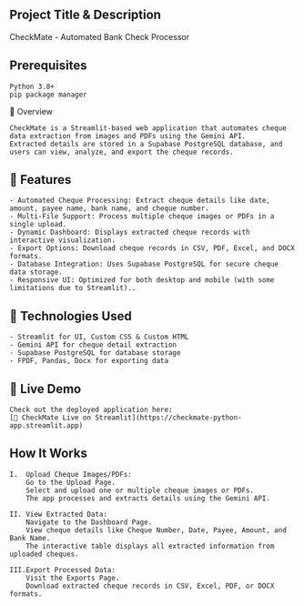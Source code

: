 ﻿## Project Title & Description
CheckMate - Automated Bank Check Processor

## Prerequisites
    Python 3.8+
    pip package manager

🚀 Overview

    CheckMate is a Streamlit-based web application that automates cheque data extraction from images and PDFs using the Gemini API. 
    Extracted details are stored in a Supabase PostgreSQL database, and users can view, analyze, and export the cheque records.

##  📌 Features

    - Automated Cheque Processing: Extract cheque details like date, amount, payee name, bank name, and cheque number.
    - Multi-File Support: Process multiple cheque images or PDFs in a single upload.
    - Dynamic Dashboard: Displays extracted cheque records with interactive visualization.
    - Export Options: Download cheque records in CSV, PDF, Excel, and DOCX formats.
    - Database Integration: Uses Supabase PostgreSQL for secure cheque data storage.
    - Responsive UI: Optimized for both desktop and mobile (with some limitations due to Streamlit)..


## 🔄 Technologies Used

    - Streamlit for UI, Custom CSS & Custom HTML
    - Gemini API for cheque detail extraction
    - Supabase PostgreSQL for database storage
    - FPDF, Pandas, Docx for exporting data    

## 🔗 Live Demo  
    Check out the deployed application here:  
    [🚀 CheckMate Live on Streamlit](https://checkmate-python-app.streamlit.app)


## How It Works

    I.  Upload Cheque Images/PDFs:
        Go to the Upload Page.
        Select and upload one or multiple cheque images or PDFs.
        The app processes and extracts details using the Gemini API.

    II. View Extracted Data:
        Navigate to the Dashboard Page.
        View cheque details like Cheque Number, Date, Payee, Amount, and Bank Name.
        The interactive table displays all extracted information from uploaded cheques.

    III.Export Processed Data:
        Visit the Exports Page.
        Download extracted cheque records in CSV, Excel, PDF, or DOCX formats.
